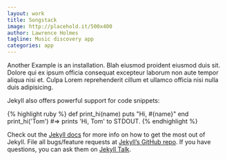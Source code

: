 ```yaml
---
layout: work
title: Songstack
image: http://placehold.it/500x400
author: Lawrence Holmes
tagline: Music discovery app
categories: app
---
```

Another Example is an installation. Blah eiusmod proident eiusmod duis sit. Dolore qui ex ipsum officia consequat excepteur laborum non aute tempor aliqua nisi et. Culpa Lorem reprehenderit cillum et ullamco officia nisi nulla duis adipisicing.

Jekyll also offers powerful support for code snippets:

{% highlight ruby %}
def print_hi(name)
  puts "Hi, #{name}"
end
print_hi('Tom')
#=> prints 'Hi, Tom' to STDOUT.
{% endhighlight %}

Check out the [Jekyll docs][jekyll-docs] for more info on how to get the most out of Jekyll. File all bugs/feature requests at [Jekyll’s GitHub repo][jekyll-gh]. If you have questions, you can ask them on [Jekyll Talk][jekyll-talk].

[jekyll-docs]: http://jekyllrb.com/docs/home
[jekyll-gh]:   https://github.com/jekyll/jekyll
[jekyll-talk]: https://talk.jekyllrb.com/
